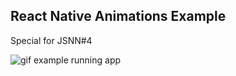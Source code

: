 ## React Native Animations Example
Special for JSNN#4

![gif example running app](http://jpg-gif-png.ru/img/2016-08/29/bx2s3v2irnl0f17c1xj6r8cvu.gif)

